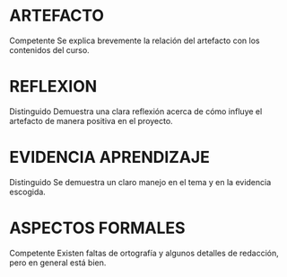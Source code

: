 # ARTEFACTO

Competente  Se explica brevemente la relación del artefacto con los contenidos del curso.  
# REFLEXION

Distinguido  Demuestra una clara reflexión acerca de cómo influye el artefacto de manera positiva en el proyecto.  

# EVIDENCIA APRENDIZAJE

Distinguido  Se demuestra un claro manejo en el tema y en la evidencia escogida.  

# ASPECTOS FORMALES

Competente  Existen faltas de ortografía y algunos detalles de redacción, pero en general está bien.
